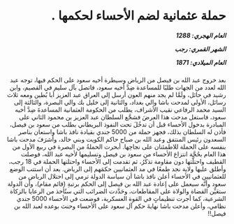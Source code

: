 <h1 dir="rtl">حملة عثمانية لضم الأحساء لحكمها  .</h1>

<h5 dir="rtl">العام الهجري:  1288

الشهر القمري: رجب

العام الميلادي: 1871</h5>

<p dir="rtl">بعد خروج عبد الله بن فيصل من الرياض وسيطرة أخيه سعود على الحكم فيها، توجه عبد الله لعدد من الجهات طلبًا للمساعدة ضِدَّ أخيه سعود، فاتصل بآل سليم في القصيم، وابن رشيد في حائل، ولَمَّا لم يجد منهم العون أرسل إلى العراق عبد العزيز أبا بُطين ومعه ثلاث رسائل، الأولى لمدحت باشا والي بغداد، والثانية إلى خليل بك والي البصرة، والثالثة إلى السيد محمد الرفاعي نقيب الأشراف، يطلب من الحكومة العثمانية المساعدةَ ضِدَّ أخيه سعود، فاستغل مدحت هذا العرضَ فشجَّع السلطان عبد العزيز بن محمود الثاني على المبادرة بدخول الأحساء قبل أن تدخُلَ تحت النفوذ البريطاني بطلب من سعود بن فيصل، فأذن له السلطان بذلك، فجهز حملة من 5000 جندي بقيادة نافذ باشا واستعان بناصر السعدون رئيس المنتفق وعبد الله بن صباح حاكم الكويت وبني خالد، وأشرَفَ مدحت باشا بنفسه على الحملة للاطمئنان على نجاحِها. أبحرت الحملةُ من البصرة في ربيع الأول من هذا العام بحُجَّة انتزاع الأحساء من سعود بن فيصل وتسليمها لأخيه عبد الله، فوصلت القطيف واحتلَّتها دون مقاومة تذكَرُ، ثم تقدمت إلى الأحساء واحتلتها الحملة في 18 رجب، وأطلق عليها ولاية نجد طمعًا في مد العثمانيين حكمَهم إلى الرياض. بعد أن استتب الوضع للعثمانيين في الأحساء أعلن نافذ باشا أن سياسة الدولة ترمي إلى احتلال الرياض من سعود وأنَّه سيعمل على إعادة عبد الله بن فيصل إلى الحكم برتبةِ (قائم مقام)، وأن الدولة ستعَيِّن القضاة والولاة على المقاطعات، وحَدَّدت الضرائب التي ستُأخذ من الرعايا بالزكاة الشرعية، كما أجرت تنظيماتٍ في القوة العسكرية، فوضعت في الأحساء 5000 جندي نظامي، وأعلن مدحت باشا نهايةَ حكم آل سعود على الأحساء وحنث بوعده لعبد الله بن فيصل!!</p></br>
